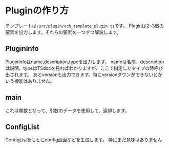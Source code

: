 # Pluginの作り方
テンプレートは`/src/plugin/och_template_plugin.ts`です。
Pluginは2~3個の要素を出力します。それらの要素を一つずつ解説します。
## PluginInfo
PluginInfoはname,description,typeを出力します。
nameは名前、descriptionは説明、typeはTSdocを見ればわかりますが、ここで指定したタイプの時呼び出されます。
あとversionも出力できます。特にversionダウンができないとかいう機能はありません。
## main
これは関数となって、引数のデータを使用して、返却します。
## ConfigList
ConfigListをもとにconfig画面などを生成します。
特にまだ意味はありません